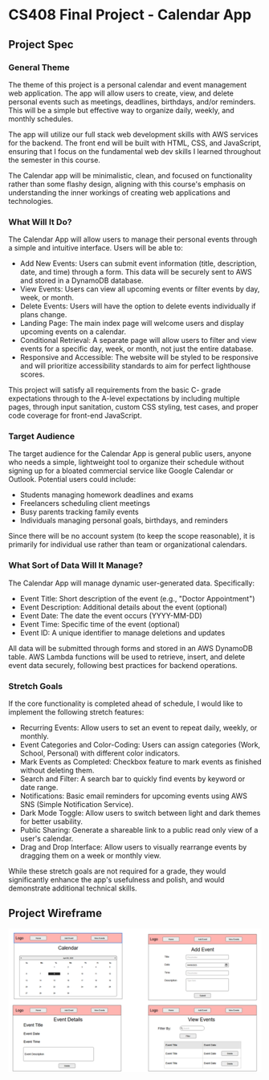 # CS408 Final Project - Calendar App

## Project Spec

### General Theme

The theme of this project is a personal calendar and event management web application. The
app will allow users to create, view, and delete personal events such as meetings, deadlines,
birthdays, and/or reminders. This will be a simple but effective way to organize daily, weekly,
and monthly schedules.

The app will utilize our full stack web development skills with AWS services for the backend. The
front end will be built with HTML, CSS, and JavaScript, ensuring that I focus on the fundamental 
web dev skills I learned throughout the semester in this course. 

The Calendar app will be minimalistic, clean, and focused on functionality rather than some flashy 
design, aligning with this course's emphasis on understanding the inner workings of creating web 
applications and technologies.

### What Will It Do?

The Calendar App will allow users to manage their personal events through a simple and intuitive
interface. Users will be able to:

* Add New Events: Users can submit event information (title, description, date, and time) through a form.
This data will be securely sent to AWS and stored in a DynamoDB database.
* View Events: Users can view all upcoming events or filter events by day, week, or month.
* Delete Events: Users will have the option to delete events individually if plans change.
* Landing Page: The main index page will welcome users and display upcoming events on a calendar.
* Conditional Retrieval: A separate page will allow users to filter and view events for a specific
day, week, or month, not just the entire database.
* Responsive and Accessible: The website will be styled to be responsive and will prioritize accessibility
standards to aim for perfect lighthouse scores.

This project will satisfy all requirements from the basic C- grade expectations through to the A-level 
expectations by including multiple pages, through input sanitation, custom CSS styling, test cases, 
and proper code coverage for front-end JavaScript.

### Target Audience

The target audience for the Calendar App is general public users, anyone who needs a simple, lightweight
tool to organize their schedule without signing up for a bloated commercial service like Google Calendar
or Outlook.
Potential users could include:

* Students managing homework deadlines and exams
* Freelancers scheduling client meetings
* Busy parents tracking family events
* Individuals managing personal goals, birthdays, and reminders

Since there will be no account system (to keep the scope reasonable), it is primarily for individual
use rather than team or organizational calendars.

### What Sort of Data Will It Manage?

The Calendar App will manage dynamic user-generated data. Specifically:

* Event Title: Short description of the event (e.g., "Doctor Appointment")
* Event Description: Additional details about the event (optional)
* Event Date: The date the event occurs (YYYY-MM-DD)
* Event Time: Specific time of the event (optional)
* Event ID: A unique identifier to manage deletions and updates

All data will be submitted through forms and stored in an AWS DynamoDB table. AWS Lambda functions will
be used to retrieve, insert, and delete event data securely, following best practices for backend operations.

### Stretch Goals

If the core functionality is completed ahead of schedule, I would like to implement the following stretch
features:

* Recurring Events: Allow users to set an event to repeat daily, weekly, or monthly.
* Event Categories and Color-Coding: Users can assign categories (Work, School, Personal) with different color
indicators.
* Mark Events as Completed: Checkbox feature to mark events as finished without deleting them.
* Search and Filter: A search bar to quickly find events by keyword or date range.
* Notifications: Basic email reminders for upcoming events using AWS SNS (Simple Notification Service).
* Dark Mode Toggle: Allow users to switch between light and dark themes for better usability.
* Public Sharing: Generate a shareable link to a public read only view of a user's calendar.
* Drag and Drop Interface: Allow users to visually rearrange events by dragging them on a week or monthly view.

While these stretch goals are not required for a grade, they would significantly enhance the app's usefulness
and polish, and would demonstrate additional technical skills.

## Project Wireframe

![wireframe](img/calendar-wireframe.png)
